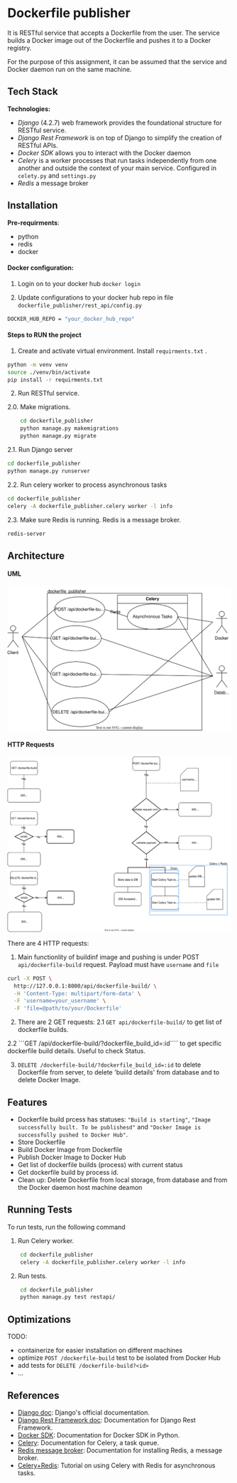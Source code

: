 
# Dockerfile publisher

It is RESTful service that accepts a Dockerfile from the user. The service builds a Docker image out of the Dockerfile and pushes it to a Docker registry. 

For the purpose of this assignment, it can be assumed that the service and Docker daemon run on the same machine.










## Tech Stack

**Technologies:**
- *Django* (4.2.7) web framework provides the foundational structure for RESTful service.
- *Django Rest Framework* is on top of Django to simplify the creation of RESTful APIs.
- *Docker SDK* allows you to interact with the Docker daemon
- *Celery* is a worker processes that run tasks independently from one another and outside the context of your main service. Configured in ```celety.py``` and ```settings.py```
- *Redis* a message broker 


## Installation

**Pre-requirments**:
- python
- redis
- docker 

#### Docker configuration:
1. Login on to your docker hub  ```docker login```

2. Update configurations to your docker hub repo in file ```dockerfile_publisher/rest_api/config.py``` 

``` bash
DOCKER_HUB_REPO = "your_docker_hub_repo"
```

#### Steps to RUN the project

1. Create and activate virtual environment. Install ```requirments.txt``` .
``` bash
python -m venv venv
source ./venv/bin/activate
pip install -r requirments.txt 
```

2. Run RESTful service.

2.0. Make migrations.
``` bash
    cd dockerfile_publisher
    python manage.py makemigrations
    python manage.py migrate     
```

2.1. Run Django server
``` bash
cd dockerfile_publisher
python manage.py runserver
```
2.2. Run celery worker to process asynchronous tasks 
``` bash
cd dockerfile_publisher
celery -A dockerfile_publisher.celery worker -l info  
```
2.3. Make sure Redis is running. Redis is a message broker. 
``` bash
redis-server
```


## Architecture
#### UML
![SVG Image](UML.svg)

#### HTTP Requests
![SVG Image](Architecture.drawio.svg)

There are 4 HTTP requests:

1. Main functionlity of buildinf image and pushing is under POST ```api/dockerfile-build``` request. Payload must have ```username``` and ```file```
```bash 
curl -X POST \
  http://127.0.0.1:8000/api/dockerfile-build/ \
  -H 'Content-Type: multipart/form-data' \
  -F 'username=your_username' \
  -F 'file=@path/to/your/Dockerfile'

```

2. There are 2 GET requests:
2.1 ```GET api/dockerfile-build/``` to get list of dockerfile builds.

2.2 ```GET /api/dockerfile-build/?dockerfile_build_id=:id```` to get specific dockerfile build details. Useful to check Status.

3. ```DELETE /dockerfile-build/?dockerfile_build_id=:id``` to delete Dockerfile from server, to delete 'buiild details' from database and to delete Docker Image.



## Features
- Dockerfile build prcess has statuses: ```"Build is starting"```, ```"Image successfully built. To be publishesd"``` and ```"Docker Image is successfully pushed to Docker Hub"```.
- Store Dockerfile
- Build Docker Image from Dockerfile
- Publish Docker Image to Docker Hub
- Get list of dockerfile builds (process) with current status
- Get dockerfile build by process id.
- Clean up: Delete Dockerfile from local storage, from database and from the Docker daemon host machine deamon


## Running Tests

To run tests, run the following command

1. Run Celery worker.

```bash
    cd dockerfile_publisher
    celery -A dockerfile_publisher.celery worker -l info    
```
2. Run tests.

```bash
    cd dockerfile_publisher 
    python manage.py test restapi/    
```
## Optimizations

TODO:
- containerize for easier installation on different machines
- optimize ```POST /dockerfile-build``` test to be isolated from Docker Hub
- add tests for ```DELETE /dockerfile-build?<id>```
- ...
## References
- [Django doc](https://docs.djangoproject.com/en/4.2/intro/tutorial01/): Django's official documentation.
- [Django Rest Framework doc](https://www.django-rest-framework.org/#installation): Documentation for Django Rest Framework.
- [Docker SDK](https://docker-py.readthedocs.io/en/stable/images.html): Documentation for Docker SDK in Python.
- [Celery](https://docs.celeryq.dev/en/stable/getting-started/first-steps-with-celery.html): Documentation for Celery, a task queue.
- [Redis message broker](https://redis.io/docs/install/install-redis/): Documentation for installing Redis, a message broker.
- [Celery+Redis](https://realpython.com/asynchronous-tasks-with-django-and-celery/): Tutorial on using Celery with Redis for asynchronous tasks.